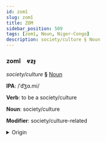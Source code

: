 ```yaml
---
id: zomî
slug: zomî
title: ZOM
sidebar_position: 509
tags: [zomî, Noun, Niger-Congo]
description: society/culture § Noun
---
```


### zomî&emsp;<span kind="abugida">ⱴƶɟ</span>

*society/culture* **§** [Noun](../../tags/Noun)

**IPA**: /ˈd͡ʒɑ.mi/

**Verb**: to be a society/culture

**Noun**: society/culture

**Modifier**: society/culture-related

<details>
    <summary>Origin</summary>
    Swahili jamii /dʒɑ'miː/<br/>
    <em>Niger-Congo Language Family</em>
</details>